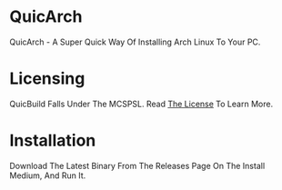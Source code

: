 # QuicArch
QuicArch - A Super Quick Way Of Installing Arch Linux To Your PC.

# Licensing
QuicBuild Falls Under The MCSPSL. Read <a href="https://github.com/MabelMedia-LLC/MCSPSL">The License</a> To Learn More.

# Installation

Download The Latest Binary From The Releases Page On The Install Medium, And Run It.
